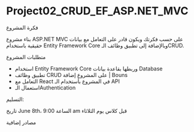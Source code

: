 # Project02_CRUD_EF_ASP.NET_MVC


فكرة المشروع

بناء مشروع ASP.NET MVC على حسب فكرتك ويكون قادر على التعامل مع بيانات حقيقية باستخدام Entity Framework Core وبالإضافة إلى تطبيق وظائف الـCRUD.

متطلبات المشروع
- استخدام Entity Framework Core وربطها بقاعدة بيانات Database
- تطبيق وظائف CRUD على المشروع
إضافة | Bouns 
- التعامل مع React في المشروع بأستخدام الـ API
- استعمال الـAuthentication 



التسليم:

تاريخ June 8th، الساعة 9:00 am
قبل كلاس يوم الثلاثاء  





مصادر إضافية


